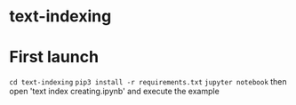 # text-indexing

# First launch

`cd text-indexing`
`pip3 install -r requirements.txt`
`jupyter notebook`
 then open 'text index creating.ipynb' and execute the example
